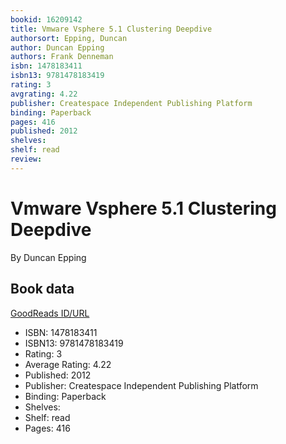 ```yaml
---
bookid: 16209142
title: Vmware Vsphere 5.1 Clustering Deepdive
authorsort: Epping, Duncan
author: Duncan Epping
authors: Frank Denneman
isbn: 1478183411
isbn13: 9781478183419
rating: 3
avgrating: 4.22
publisher: Createspace Independent Publishing Platform
binding: Paperback
pages: 416
published: 2012
shelves: 
shelf: read
review: 
---
```


# Vmware Vsphere 5.1 Clustering Deepdive

By Duncan Epping

## Book data

[GoodReads ID/URL](https://www.goodreads.com/book/show/16209142)

- ISBN: 1478183411
- ISBN13: 9781478183419
- Rating: 3
- Average Rating: 4.22
- Published: 2012
- Publisher: Createspace Independent Publishing Platform
- Binding: Paperback
- Shelves: 
- Shelf: read
- Pages: 416

